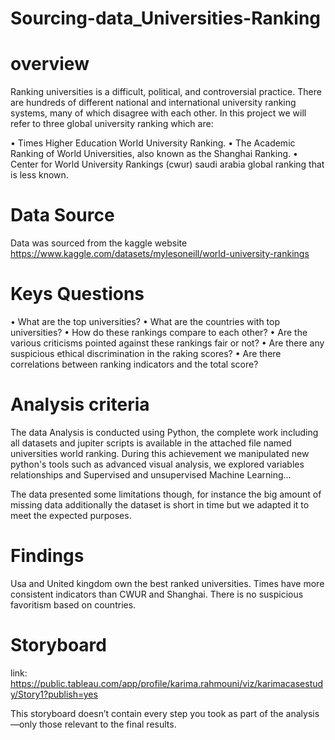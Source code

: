 # Sourcing-data_Universities-Ranking 
# overview
Ranking universities is a difficult, political, and controversial practice. There are hundreds of different national and international university ranking systems, many of which disagree with each other.
In this project we will refer to three global university ranking which are:

• Times Higher Education World University Ranking.
• The Academic Ranking of World Universities, also known as the Shanghai Ranking.
• Center for World University Rankings (cwur) saudi arabia global ranking that is less known.

# Data Source 
Data was sourced from the kaggle website
https://www.kaggle.com/datasets/mylesoneill/world-university-rankings

# Keys Questions 

• What are the top universities? 
• What are the  countries with top universities?
• How do these rankings compare to each other? 
• Are the various criticisms pointed against these rankings fair or not?
• Are there any suspicious ethical discrimination in the raking scores? 
• Are there correlations between ranking indicators and the total score? 

# Analysis criteria

The data Analysis is conducted using Python, the complete work including all datasets and jupiter scripts is available in the attached file named universities world ranking.
During this achievement we manipulated new python's tools such as advanced visual analysis, we explored variables relationships and Supervised and unsupervised Machine Learning...

The data presented some limitations though, for instance the big amount of missing data additionally the dataset is short in time but we adapted it to meet the expected purposes.


# Findings

Usa and United kingdom own the best ranked universities.
Times have more consistent indicators than CWUR and Shanghai. 
There is no suspicious favoritism based on countries.
 # Storyboard 
 link: https://public.tableau.com/app/profile/karima.rahmouni/viz/karimacasestudy/Story1?publish=yes

 This storyboard doesn’t contain every step you took as part of the analysis—only those relevant to the final results.




